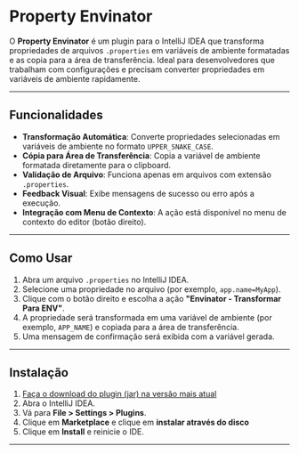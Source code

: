 # Property Envinator

O **Property Envinator** é um plugin para o IntelliJ IDEA que transforma propriedades de arquivos `.properties` em variáveis de ambiente formatadas e as copia para a área de transferência. Ideal para desenvolvedores que trabalham com configurações e precisam converter propriedades em variáveis de ambiente rapidamente.

---

## Funcionalidades

- **Transformação Automática**: Converte propriedades selecionadas em variáveis de ambiente no formato `UPPER_SNAKE_CASE`.
- **Cópia para Área de Transferência**: Copia a variável de ambiente formatada diretamente para o clipboard.
- **Validação de Arquivo**: Funciona apenas em arquivos com extensão `.properties`.
- **Feedback Visual**: Exibe mensagens de sucesso ou erro após a execução.
- **Integração com Menu de Contexto**: A ação está disponível no menu de contexto do editor (botão direito).

---

## Como Usar

1. Abra um arquivo `.properties` no IntelliJ IDEA.
2. Selecione uma propriedade no arquivo (por exemplo, `app.name=MyApp`).
3. Clique com o botão direito e escolha a ação **"Envinator - Transformar Para ENV"**.
4. A propriedade será transformada em uma variável de ambiente (por exemplo, `APP_NAME`) e copiada para a área de transferência.
5. Uma mensagem de confirmação será exibida com a variável gerada.

---

## Instalação
1. [Faça o download do plugin (jar) na versão mais atual](https://github.com/felipepedrosa/property-envinator/releases)
1. Abra o IntelliJ IDEA.
2. Vá para **File > Settings > Plugins**.
3. Clique em **Marketplace** e clique em **instalar através do disco**
4. Clique em **Install** e reinicie o IDE.

---